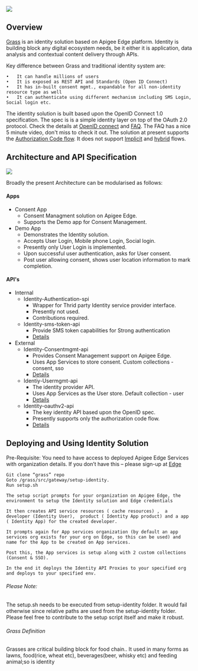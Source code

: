 <p align="left"><a href="http://apigee.com/"><img src="http://apigee.com/about/sites/all/themes/apigee_themes/apigee_mktg/images/logo.png"/></a></p>

Overview
--------
[Grass](https://github.com/apigee/grass#grass-definition) is an identity solution based on Apigee Edge platform. Identity is building block any digital ecosystem needs, be it either it is application, data analysis and contextual content delivery through APIs.

Key difference between Grass and traditional identity system are:

    •	It can handle millions of users 
    •	It is exposed as REST API and Standards (Open ID Connect)
    •	It has in-built consent mgmt., expandable for all non-identity resource type as well
    •	It can authenticate using different mechanism including SMS Login, Social login etc.
    
The identity solution is built based upon the OpenID Connect 1.0 specification. The spec is is a simple identity layer on top of the OAuth 2.0 protocol. Check the details at [OpenID connect](http://openid.net/connect/) and [FAQ](http://openid.net/connect/faq/). The FAQ has a nice 5 minute video, don't miss to check it out.
The solution at present supports the [Authorization Code flow](http://openid.net/specs/openid-connect-core-1_0.html#CodeFlowAuth). It does not support [Implicit](http://openid.net/specs/openid-connect-core-1_0.html#ImplicitFlowAuth) and [hybrid](http://openid.net/specs/openid-connect-core-1_0.html#HybridFlowAuth) flows. 



Architecture and API Specification
----------------------------------

<p align="left"><a><img src="https://i.cloudup.com/55Lv-NK4H2.png"/></a></p>

Broadly the present Architecture can be modularised as follows:

#### Apps
   * Consent App
     * Consent Managment solution on Apigee Edge. 
     * Supports the Demo app for Consent Management.
   * Demo App
     * Demonstrates the Identity solution. 
     * Accepts User Login, Mobile phone Login, Social login.
     * Presently only User Login is implemented. 
     * Upon successful user authentication, asks for User consent.
     * Post user allowing consent, shows user location information to mark completion.

#### API's
   * Internal
     * Identity-Authentication-spi
        * Wrapper for Thrid party Identity service provider interface. 
        * Presently not used. 
        * Contributions required.
     * Identity-sms-token-api
        * Provide SMS token capabilities for Strong authentication
        * [Details](https://github.com/apigeecs/grass/blob/master/docs/source/index.md)
   * External
     * Identity-Consentmgmt-api
        * Provides Consent Management support on Apigee Edge. 
        * Uses App Services to store consent. Custom collections - consent, sso
        * [Details](https://github.com/apigeecs/grass/blob/master/docs/source/consent-management-api.md)
     * Identiy-Usermgmt-api
        * The identity provider API. 
        * Uses App Services as the User store. Default collection - user
        * [Details](https://github.com/apigeecs/grass/blob/master/docs/source/index.md)               
     * Identity-oauthv2-api
        * The key identity API based upon the OpenID spec.
        * Presently supports only the authorization code flow. 
        * [Details](https://github.com/apigeecs/grass/blob/master/docs/source/identity-api.md)
            


Deploying and Using Identity Solution
-------------------------------------
Pre-Requisite:
You need to have access to deployed Apigee Edge Services with organization details. If you don’t have this – please sign-up at [Edge](http://enterprise.apigee.com)

    Git clone “grass” repo
    Goto /grass/src/gateway/setup-identity. 
    Run setup.sh
    
	The setup script prompts for your organization on Apigee Edge, the environment to setup the Identity solution and Edge credentials 
	
	It then creates API service resources ( cache resources) ,  a developer (Identity User),  product ( Identity App product) and a app ( Identity App) for the created developer. 

	It prompts again for App services organization (by default an app services org exists for your org on Edge, so this can be used) and name for the App to be created on App services. 

	Post this, the App services is setup along with 2 custom collections (Consent & SSO). 

	In the end it deploys the Identity API Proxies to your specified org and deploys to your specified env.

###### Please Note: 
The setup.sh needs to be executed from setup-identity folder. It would fail otherwise since relative paths are used from the setup-identity folder. Please feel free to contribute to the setup script itself and make it robust.

###### Grass Definition
Grasses are critical building block for food chain.. It used in many forms as lawns, food(rice, wheat etc), beverages(beer, whisky etc) and feeding animal;so is identity
